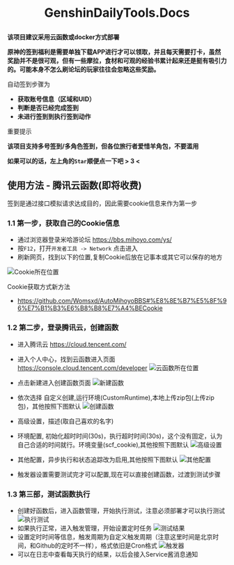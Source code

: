 <h1 align="center">

GenshinDailyTools.Docs

</h1>

**该项目建议采用云函数或docker方式部署**

**原神的签到福利是需要单独下载APP进行才可以领取，并且每天需要打卡，虽然奖励并不是很可观，但有一些摩拉，食材和可观的经验书累计起来还是挺有吸引力的。可能本身不怎么刷论坛的玩家往往会忽略这些奖励。**

自动签到步骤为
* **获取账号信息（区域和UID）**
* **判断是否已经完成签到**
* **未进行签到到执行签到动作**

重要提示

**该项目支持多号签到/多角色签到，但各位旅行者爱惜羊角包，不要滥用**

**如果可以的话，左上角的```Star```顺便点一下吧 > 3 <**

## 使用方法 - 腾讯云函数(即将收费)
签到是通过接口模拟请求达成目的，因此需要cookie信息来作为第一步

### 1.1 第一步，获取自己的Cookie信息
- 通过浏览器登录米哈游论坛 https://bbs.mihoyo.com/ys/
- 按```F12```，打开```开发者工具 -> Network``` 点击进入
- 刷新网页，找到以下的位置,复制Cookie后放在记事本或其它可以保存的地方

![Cookie所在位置](https://cdn.jsdelivr.net/gh/yinghualuowu/SakuraWallpaper@e6384d0/cnblog/head/genshin/cookie.png)

Cookie获取方式新方法
- https://github.com/Womsxd/AutoMihoyoBBS#%E8%8E%B7%E5%8F%96%E7%B1%B3%E6%B8%B8%E7%A4%BECookie

### 1.2 第二步，登录腾讯云，创建函数
- 进入腾讯云 https://cloud.tencent.com/
- 进入个人中心，找到云函数进入页面 https://console.cloud.tencent.com/developer
![云函数所在位置](https://cdn.jsdelivr.net/gh/yinghualuowu/SakuraWallpaper@e6384d0/cnblog/head/genshin/scf.png)

- 点击新建进入创建函数页面
![新建函数](https://cdn.jsdelivr.net/gh/yinghualuowu/SakuraWallpaper@e6384d0/cnblog/head/genshin/scf-new.png)
- 依次选择 自定义创建,运行环境(CustomRuntime),本地上传zip包(上传zip包)，其他按照下图默认
![创建函数](https://cdn.jsdelivr.net/gh/yinghualuowu/SakuraWallpaper@e6384d0/cnblog/head/genshin/scf-config.png)
- 高级设置，描述(取自己喜欢的名字)
- 环境配置, 初始化超时时间(30s)，执行超时时间(30s)，这个没有固定，认为自己合适的时间就行。环境变量(scf_cookie),其他按照下图默认
![高级设置](https://cdn.jsdelivr.net/gh/yinghualuowu/SakuraWallpaper@e6384d0/cnblog/head/genshin/scf-ad-config.png)
- 其他配置，异步执行和状态追踪改为启用,其他按照下图默认
![其他配置](https://cdn.jsdelivr.net/gh/yinghualuowu/SakuraWallpaper@e6384d0/cnblog/head/genshin/scf-other-config.png)
- 触发器设置需要测试完才可以配置,现在可以直接创建函数，过渡到测试步骤

### 1.3 第三部，测试函数执行
- 创建好函数后，进入函数管理，开始执行测试，注意必须部署才可以执行测试
![执行测试](https://cdn.jsdelivr.net/gh/yinghualuowu/SakuraWallpaper@e6384d0/cnblog/head/genshin/scf-test-run.png)
- 如果执行正常，进入触发管理，开始设置定时任务
![测试结果](https://cdn.jsdelivr.net/gh/yinghualuowu/SakuraWallpaper@e6384d0/cnblog/head/genshin/scf-test-run-result.png)
- 设置定时时间等信息，触发周期为自定义触发周期（注意这里时间是北京时间，和Github的定时不一样），格式依旧是Cron格式
![触发器](https://cdn.jsdelivr.net/gh/yinghualuowu/SakuraWallpaper@e6384d0/cnblog/head/genshin/scf-event.png)
- 可以在日志中查看每天执行的结果，以后会接入Service酱消息通知
